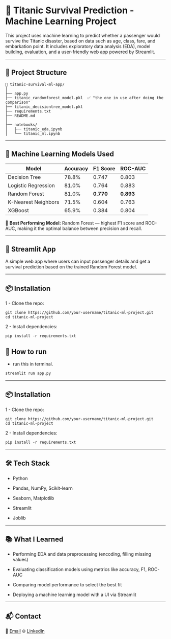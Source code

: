 # 🚢 Titanic Survival Prediction - Machine Learning Project

This project uses machine learning to predict whether a passenger would survive the Titanic disaster, based on data such as age, class, fare, and embarkation point. It includes exploratory data analysis (EDA), model building, evaluation, and a user-friendly web app powered by Streamlit.

---

## 📂 Project Structure

```
📁 titanic-survival-ml-app/
│
├── app.py
├── titanic_randomforest_model.pkl  ✅ "the one in use after doing the comparison"
├── titanic_decisiontree_model.pkl
├── requirements.txt
├── README.md
│
├── notebooks/
│   ├── titanic_eda.ipynb
│   └── titanic_ml.ipynb
```

---

## 🧠 Machine Learning Models Used

| Model                | Accuracy | F1 Score | ROC-AUC |
|---------------------|----------|----------|---------|
| Decision Tree        | 78.8%    | 0.747    | 0.803   |
| Logistic Regression  | 81.0%    | 0.764    | 0.883   |
| Random Forest        | 81.0%    | **0.770** | **0.893** |
| K-Nearest Neighbors  | 71.5%    | 0.604    | 0.763   |
| XGBoost              | 65.9%    | 0.384    | 0.804   |

📌 **Best Performing Model:** Random Forest — highest F1 score and ROC-AUC, making it the optimal balance between precision and recall.

---

## 🚀 Streamlit App

A simple web app where users can input passenger details and get a survival prediction based on the trained Random Forest model.

---

## 📦 Installation
1 - Clone the repo:
```
git clone https://github.com/your-username/titanic-ml-project.git
cd titanic-ml-project
```
2 - Install dependencies:
```
pip install -r requirements.txt
```

## 🚀 How to run
- run this in terminal.
```bash
streamlit run app.py
```

---

## 📦 Installation
1 - Clone the repo:
```
git clone https://github.com/your-username/titanic-ml-project.git
cd titanic-ml-project
```
2 - Install dependencies:
```
pip install -r requirements.txt
```

---

## 🛠️ Tech Stack
- Python

- Pandas, NumPy, Scikit-learn

- Seaborn, Matplotlib

- Streamlit

- Joblib

---

## 📚 What I Learned
- Performing EDA and data preprocessing (encoding, filling missing values)

- Evaluating classification models using metrics like accuracy, F1, ROC-AUC

- Comparing model performance to select the best fit

- Deploying a machine learning model with a UI via Streamlit

---

## 📬 Contact
📧 [Email](mailto:karimhassanbinich@gmail.com)
🌐 [LinkedIn](https://www.linkedin.com/in/karim-hassan-30b389315/)
